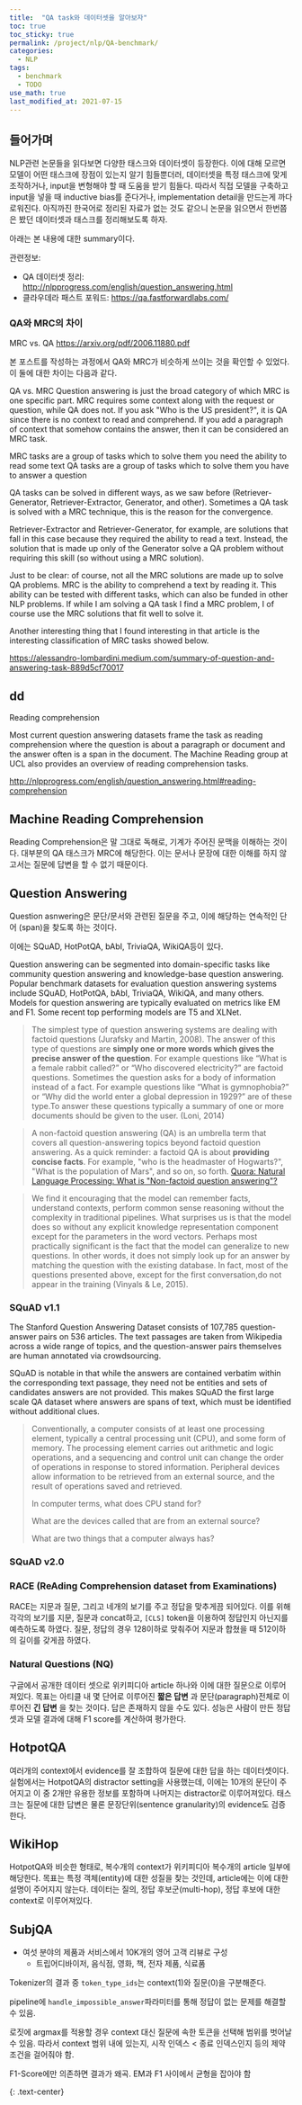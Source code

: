 ```yaml
---
title:  "QA task와 데이터셋을 알아보자"
toc: true
toc_sticky: true
permalink: /project/nlp/QA-benchmark/
categories:
  - NLP
tags:
  - benchmark
  - TODO
use_math: true
last_modified_at: 2021-07-15
---
```


## 들어가며

NLP관련 논문들을 읽다보면 다양한 태스크와 데이터셋이 등장한다. 
이에 대해 모르면 모델이 어떤 태스크에 장점이 있는지 알기 힘들뿐더러, 데이터셋을 특정 태스크에 맞게 조작하거나, input을 변형해야 할 때 도움을 받기 힘들다. 
따라서 직접 모델을 구축하고 input을 넣을 때 inductive bias를 준다거나, implementation detail을 만드는게 까다로워진다. 
아직까진 한국어로 정리된 자료가 없는 것도 같으니 논문을 읽으면서 한번쯤은 봤던 데이터셋과 태스크를 정리해보도록 하자.

아래는 본 내용에 대한 summary이다.


관련정보:
- QA 데이터셋 정리: http://nlpprogress.com/english/question_answering.html
- 클라우데라 패스트 포워드: https://qa.fastforwardlabs.com/

### QA와 MRC의 차이

MRC vs. QA
https://arxiv.org/pdf/2006.11880.pdf

본 포스트를 작성하는 과정에서 QA와 MRC가 비슷하게 쓰이는 것을 확인할 수 있었다.
이 둘에 대한 차이는 다음과 같다.

QA vs. MRC
Question answering is just the broad category of which MRC is one specific part. MRC requires some context along with the request or question, while QA does not. If you ask "Who is the US president?", it is QA since there is no context to read and comprehend. If you add a paragraph of context that somehow contains the answer, then it can be considered an MRC task.

MRC tasks are a group of tasks which to solve them you need the ability to read some text
QA tasks are a group of tasks which to solve them you have to answer a question

QA tasks can be solved in different ways, as we saw before (Retriever-Generator, Retriever-Extractor, Generator, and other). Sometimes a QA task is solved with a MRC technique, this is the reason for the convergence.

Retriever-Extractor and Retriever-Generator, for example, are solutions that fall in this case because they required the ability to read a text. Instead, the solution that is made up only of the Generator solve a QA problem without requiring this skill (so without using a MRC solution).

Just to be clear: of course, not all the MRC solutions are made up to solve QA problems. MRC is the ability to comprehend a text by reading it. This ability can be tested with different tasks, which can also be funded in other NLP problems. If while I am solving a QA task I find a MRC problem, I of course use the MRC solutions that fit well to solve it.

Another interesting thing that I found interesting in that article is the interesting classification of MRC tasks showed below.

https://alessandro-lombardini.medium.com/summary-of-question-and-answering-task-889d5cf70017



## dd

Reading comprehension

Most current question answering datasets frame the task as reading comprehension where the question is about a paragraph or document and the answer often is a span in the document. The Machine Reading group at UCL also provides an overview of reading comprehension tasks.

http://nlpprogress.com/english/question_answering.html#reading-comprehension

## Machine Reading Comprehension

Reading Comprehension은 말 그대로 독해로, 기계가 주어진 문맥을 이해하는 것이다. 대부분의 QA 태스크가 MRC에 해당한다. 이는 문서나 문장에 대한 이해를 하지 않고서는 질문에 답변을 할 수 없기 때문이다.

## Question Answering

Question asnwering은 문단/문서와 관련된 질문을 주고, 이에 해당하는 연속적인 단어 (span)을 찾도록 하는 것이다. 

이에는 SQuAD, HotPotQA, bAbI, TriviaQA, WikiQA등이 있다.

Question answering can be segmented into domain-specific tasks like community question answering and knowledge-base question answering. Popular benchmark datasets for evaluation question answering systems include SQuAD, HotPotQA, bAbI, TriviaQA, WikiQA, and many others. Models for question answering are typically evaluated on metrics like EM and F1. Some recent top performing models are T5 and XLNet.

> The simplest type of question answering systems are dealing with factoid questions (Jurafsky and Martin, 2008). The answer of this type of questions are **simply one or more words which gives the precise answer of the question**. For example questions like “What is a female rabbit called?” or “Who discovered electricity?” are factoid questions. Sometimes the question asks for a body of information instead of a fact. For example questions like “What is gymnophobia?” or “Why did the world enter a global depression in 1929?” are of these type.To answer these questions typically a summary of one or more documents should be given to the user. (Loni, 2014)

> A non-factoid question answering (QA) is an umbrella term that covers all question-answering topics beyond factoid question answering. As a quick reminder: a factoid QA is about **providing concise facts**. For example, "who is the headmaster of Hogwarts?", "What is the population of Mars", and so on, so forth. [Quora: Natural Language Processing: What is "Non-factoid question answering"?](https://www.quora.com/Natural-Language-Processing-What-is-Non-factoid-question-answering)

> We find it encouraging that the model can remember facts, understand  contexts, perform  common  sense  reasoning without the complexity in traditional pipelines.  What surprises  us  is  that  the  model  does  so  without  any  explicit knowledge representation component except for the parameters in the word vectors. Perhaps  most  practically  significant  is  the  fact  that  the model can  generalize to  new  questions.   In  other  words, it does not simply look up for an answer by matching the question with  the existing database.   In fact,  most of the questions presented above, except for the first conversation,do not appear in the training (Vinyals & Le, 2015).


### SQuAD v1.1

The Stanford Question Answering Dataset consists of 107,785 question-answer pairs on 536 articles. The text passages are taken from Wikipedia across a wide range of topics, and the question-answer pairs themselves are human annotated via crowdsourcing.

SQuAD is notable in that while the answers are contained verbatim within the corresponding text passage, they need not be entities and sets of candidates answers are not provided. This makes SQuAD the first large scale QA dataset where answers are spans of text, which must be identified without additional clues. 

> Conventionally, a computer consists of at least one processing element, typically a central processing unit (CPU), and some form of memory. The processing element carries out arithmetic and logic operations, and a sequencing and control unit can change the order of operations in response to stored information. Peripheral devices allow information to be retrieved from an external source, and the result of operations saved and retrieved.
> 
> In computer terms, what does CPU stand for?
> 
> What are the devices called that are from an external source?
> 
> What are two things that a computer always has? 

### SQuAD v2.0

### RACE (ReAding Comprehension dataset from Examinations)

RACE는 지문과 질문, 그리고 네개의 보기를 주고 정답을 맞추게끔 되어있다. 
이를 위해 각각의 보기를 지문, 질문과 concat하고, `[CLS]` token을 이용하여 정답인지 아닌지를 예측하도록 하였다.
질문, 정답의 경우 128이하로 맞춰주어 지문과 합쳤을 때 512이하의 길이를 갖게끔 하였다.

### Natural Questions (NQ)

구글에서 공개한 데이터 셋으로 위키피디아 article 하나와 이에 대한 질문으로 이루어져있다.
목표는 아티클 내 몇 단어로 이루어진 **짧은 답변** 과 문단(paragraph)전체로 이루어진 **긴 답변** 을 찾는 것이다.
답은 존재하지 않을 수도 있다.
성능은 사람이 만든 정답셋과 모델 결과에 대해 F1 score를 계산하여 평가한다.

## HotpotQA

여러개의 context에서 evidence를 잘 조합하여 질문에 대한 답을 하는 데이터셋이다.
실험에서는 HotpotQA의 distractor setting을 사용했는데, 이에는 10개의 문단이 주어지고 이 중 2개만 유용한 정보를 포함하며 나머지는 distractor로 이루어져있다.
태스크는 질문에 대한 답변은 물론 문장단위(sentence granularity)의 evidence도 검증한다.

## WikiHop

HotpotQA와 비슷한 형태로, 복수개의 context가 위키피디아 복수개의 article 일부에 해당한다.
목표는 특정 객체(entity)에 대한 성질을 찾는 것인데, article에는 이에 대한 설명이 주어지지 않는다.
데이터는 질의, 정답 후보군(multi-hop), 정답 후보에 대한 context로 이루어져있다.

## SubjQA

- 여섯 분야의 제품과 서비스에서 10K개의 영어 고객 리뷰로 구성
  - 트립어디바이저, 음식점, 영화, 책, 전자 제품, 식료품


Tokenizer의 결과 중 `token_type_ids`는 context(1)와 질문(0)을 구분해준다.

pipeline에 `handle_impossible_answer`파라미터를 통해 정답이 없는 문제를 해결할 수 있음.

로짓에 argmax를 적용할 경우 context 대신 질문에 속한 토큰을 선택해 범위를 벗어날 수 있음.
따라서 context 범위 내에 있는지, 시작 인덱스 < 종료 인덱스인지 등의 제약조건을 걸어줘야 함.

F1-Score에만 의존하면 결과가 왜곡.
EM과 F1 사이에서 균형을 잡아야 함


{: .text-center}
